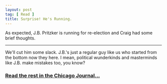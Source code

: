 ```yaml
---
layout: post
tag: [ Read ]
title: Surprise! He's Running.
---
```


As expected, J.B. Pritzker is running for re-election and Craig had some brief thoughts.

---

We'll cut him some slack. J.B.'s just a regular guy like us who started from the bottom now they here. I mean, political wunderkinds and masterminds like J.B. make mistakes too, you know?<br>

<h3><a href="https://www.chicagojournal.com/opinion-surprise-hes-running/">Read the rest in the Chicago Journal...</a></h3>

<br/>
